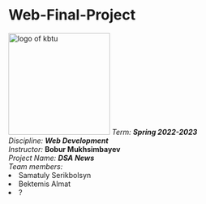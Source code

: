 # Web-Final-Project

<img src = "https://user-images.githubusercontent.com/84507955/214804964-5e311963-c7f0-43cd-a577-69629017c3e3.png" alt = "logo of kbtu" width = "200">
<em>Term: <strong>Spring 2022-2023</strong></em><br>
<em>Discipline: <strong>Web Development</strong></em><br>
<em>Instructor: </em> <strong>Bobur Mukhsimbayev</strong><br>
<em>Project Name: <strong>DSA News</strong></em><br>
<em>Team members:</em>
<li>Samatuly Serikbolsyn</li>
<li>Bektemis Almat</li>
<li>?</li>

